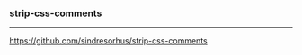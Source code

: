 ### strip-css-comments
---
https://github.com/sindresorhus/strip-css-comments

```
```

```
```

```
```
